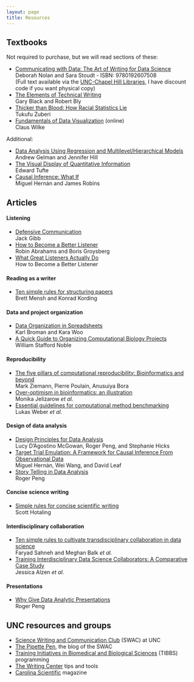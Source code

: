 ```yaml
---
layout: page
title: Resources
---
```


## Textbooks

Not required to purchase, but we will read sections of these:

* [Communicating with Data: The Art of Writing for Data Science](https://a.co/d/daBTkkR) <br/>
  Deborah Nolan and Sara Stoudt - ISBN: 9780192607508 <br/>
  (Full text available via the [UNC-Chapel Hill Libraries](https://library.unc.edu), I have discount code if you want physical copy)
* [The Elements of Technical Writing](https://a.co/d/0i6KCXe) <br/> 
  Gary Black and Robert Bly
* [Thicker than Blood: How Racial Statistics Lie](https://www.upress.umn.edu/book-division/books/thicker-than-blood) <br/> 
  Tukufu Zuberi
* [Fundamentals of Data Visualization](https://clauswilke.com/dataviz/) (online) <br/>
  Claus Wilke

Additional:

* [Data Analysis Using Regression and Multilevel/Hierarchical Models](http://www.stat.columbia.edu/~gelman/arm/) <br/>
  Andrew Gelman and Jennifer Hill
* [The Visual Display of Quantitative Information](https://www.edwardtufte.com/tufte/books_vdqi) <br/>
  Edward Tufte
* [Causal Inference: What If](https://www.hsph.harvard.edu/miguel-hernan/causal-inference-book/) <br/>
  Miguel Hernán and James Robins

## Articles

#### Listening

* [Defensive Communication](https://www.jstor.org/stable/42574118) <br/>
  Jack Gibb
* [How to Become a Better Listener ](https://hbr.org/2021/12/how-to-become-a-better-listener) <br/>
  Robin Abrahams and Boris Groysberg
* [What Great Listeners Actually Do](https://hbr.org/2016/07/what-great-listeners-actually-do) <br/>
  How to Become a Better Listener 

#### Reading as a writer
  
* [Ten simple rules for structuring papers](https://doi.org/10.1371/journal.pcbi.1005619) <br/>
  Brett Mensh and Konrad Kording

#### Data and project organization

* [Data Organization in Spreadsheets](https://doi.org/10.1080/00031305.2017.1375989) <br/>
  Karl Broman and Kara Woo
* [A Quick Guide to Organizing Computational Biology Projects](https://doi.org/10.1371/journal.pcbi.1000424) <br/>
  William Stafford Noble

#### Reproducibility

* [The five pillars of computational reproducibility: Bioinformatics and beyond](https://osf.io/4pd9n/) <br/>
  Mark Ziemann, Pierre Poulain, Anusuiya Bora
* [Over-optimism in bioinformatics: an illustration](https://doi.org/10.1093/bioinformatics/btq323) <br/>
  Monika Jelizarow *et al.*
* [Essential guidelines for computational method benchmarking](https://doi.org/10.1186/s13059-019-1738-8) <br/>
  Lukas Weber *et al.*

#### Design of data analysis

* [Design Principles for Data Analysis](https://doi.org/10.1080/10618600.2022.2104290) <br/>
  Lucy D’Agostino McGowan, Roger Peng, and Stephanie Hicks
* [Target Trial Emulation: A Framework for Causal Inference From Observational Data](https//doi.org/10.1001/jama.2022.21383) <br/>
  Miguel Hernán, Wei Wang, and David Leaf
* [Story Telling in Data Analysis](https://rdpeng.org/ads2020/week-9.html) <br/>
  Roger Peng

#### Concise science writing

* [Simple rules for concise scientific writing](https://doi.org/10.1002/lol2.10165) <br/>
  Scott Hotaling

#### Interdisciplinary collaboration

* [Ten simple rules to cultivate transdisciplinary collaboration in data science](https://doi.org/10.1371/journal.pcbi.1008879) <br/>
  Faryad Sahneh and Meghan Balk *et al.*
* [Training Interdisciplinary Data Science Collaborators: A Comparative Case Study](https://doi.org/10.1080/26939169.2023.2191666) <br/>
  Jessica Alzen *et al.*

#### Presentations

* [Why Give Data Analytic Presentations](https://rdpeng.org/ads2020/week-12.html) <br/>
  Roger Peng

## UNC resources and groups

* [Science Writing and Communication Club](http://www.thepipettepen.com/about-the-pipettepen/) (SWAC) at UNC
* [The Pipette Pen](http://www.thepipettepen.com/), the blog of the SWAC
* [Training Initiatives in Biomedical and Biological Sciences](https://tibbs.unc.edu/career-resources/programming/) (TIBBS) programming
* [The Writing Center](https://writingcenter.unc.edu/tips-and-tools/sciences/) tips and tools
* [Carolina Scientific](https://www.carolinascientific.org/) magazine
